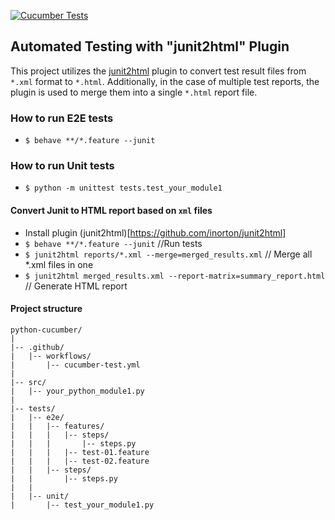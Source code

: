 [![Cucumber Tests](https://github.com/Ebazhanov/python-cucumber-junit2html-report/workflows/cucumber-tests/badge.svg)](https://github.com/Ebazhanov/python-cucumber-junit2html-report/actions?query=workflow%3Acucumber-tests+event%3Aworkflow_run)

## Automated Testing with "junit2html" Plugin

This project utilizes the [junit2html](https://github.com/inorton/junit2html) plugin to convert test result files from `*.xml` format to `*.html`. Additionally, in the case of multiple test reports, the plugin is used to merge them into a single `*.html` report file.

### How to run E2E tests 
- `$ behave **/*.feature --junit`

### How to run Unit tests 
- `$ python -m unittest tests.test_your_module1`

#### Convert Junit to HTML report based on `xml` files
- Install plugin (junit2html)[https://github.com/inorton/junit2html]
- `$ behave **/*.feature --junit` //Run tests
- `$ junit2html reports/*.xml --merge=merged_results.xml` // Merge all *.xml files in one
- `$ junit2html merged_results.xml --report-matrix=summary_report.html` // Generate HTML report

#### Project structure

    python-cucumber/
    |
    |-- .github/
    |   |-- workflows/
    |       |-- cucumber-test.yml
    |
    |-- src/
    |   |-- your_python_module1.py
    |
    |-- tests/
    |   |-- e2e/
    |   |   |-- features/
    |   |   |   |-- steps/
    |   |   |       |-- steps.py
    |   |   |   |-- test-01.feature
    |   |   |   |-- test-02.feature
    |   |   |-- steps/
    |   |       |-- steps.py
    |   |
    |   |-- unit/
    |       |-- test_your_module1.py